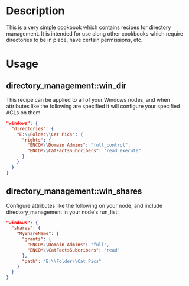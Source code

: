 Description
===========

This is a very simple cookbook which contains recipes for directory management. It is intended for use along other cookbooks which require directories to be in place, have certain permissions, etc.

Usage
=====

directory_management::win_dir
--------------------------------

This recipe can be applied to all of your Windows nodes, and when attributes like the following are specified it will configure your specified ACLs on them.


```json
"windows": {
  "directories": {
    "E:\\Folder\\Cat Pics": {
      "rights": {
        "ENCOM\\Domain Admins": "full_control",
        "ENCOM\\CatFactsSubcribers": "read_execute"
      }
    }
  }
}
```

directory_management::win_shares
--------------------------------

Configure attributes like the following on your node, and include directory\_management in your node's run\_list:

```json
"windows": {
  "shares": {
    "MyShareName": {
      "grants": {
        "ENCOM\\Domain Admins": "full",
        "ENCOM\\CatFactsSubcribers": "read"
      },
      "path": "E:\\Folder\\Cat Pics"
    }
  }
}
```
